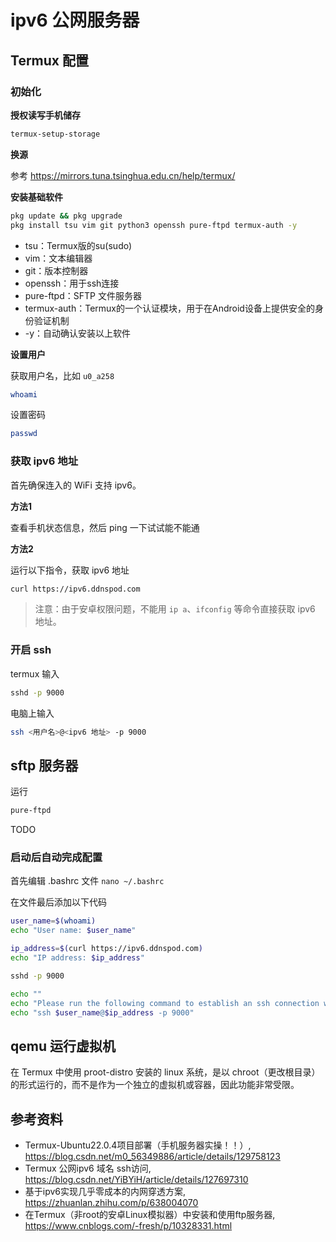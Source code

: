 # ipv6 公网服务器

## Termux 配置

### 初始化

**授权读写手机储存**

```bash
termux-setup-storage
```

**换源**

参考 https://mirrors.tuna.tsinghua.edu.cn/help/termux/

**安装基础软件**

```bash
pkg update && pkg upgrade
pkg install tsu vim git python3 openssh pure-ftpd termux-auth -y
```

- tsu：Termux版的su(sudo)
- vim：文本编辑器
- git：版本控制器
- openssh：用于ssh连接
- pure-ftpd：SFTP 文件服务器
- termux-auth：Termux的一个认证模块，用于在Android设备上提供安全的身份验证机制
- -y：自动确认安装以上软件

**设置用户**

获取用户名，比如 `u0_a258`

```bash
whoami
```

设置密码

```bash
passwd
```

### 获取 ipv6 地址

首先确保连入的 WiFi 支持 ipv6。

**方法1**

查看手机状态信息，然后 ping 一下试试能不能通

**方法2**

运行以下指令，获取 ipv6 地址

```bash
curl https://ipv6.ddnspod.com
```

> 注意：由于安卓权限问题，不能用 `ip a`、`ifconfig` 等命令直接获取 ipv6 地址。

### 开启 ssh

termux 输入

```bash
sshd -p 9000
```

电脑上输入

```bash
ssh <用户名>@<ipv6 地址> -p 9000
```

## sftp 服务器

运行

```bash
pure-ftpd
```
TODO


### 启动后自动完成配置

首先编辑 .bashrc 文件 `nano ~/.bashrc`

在文件最后添加以下代码

```bash
user_name=$(whoami)  
echo "User name: $user_name"

ip_address=$(curl https://ipv6.ddnspod.com)  
echo "IP address: $ip_address"

sshd -p 9000

echo ""
echo "Please run the following command to establish an ssh connection with Termux:"
echo "ssh $user_name@$ip_address -p 9000"
```


<!-- 
## 安装 Ubuntu

这里建议打开手机代理

```bash
pkg install proot-distro  # 安装 proot-districto
proot-distro list  # 查看可安装的系统
proot-distro install ubuntu  # 安装 Ubuntu
proot-distro login ubuntu # 登录 Ubuntu
```

查看 Ubuntu 版本信息 `cat /etc/issue`

**设置用户**

获取用户名，一般为 `root`

```bash
whoami
```

设置密码

```bash
passwd
```

**ssh**

```bash
apt install openssh-server
```

## 安装 Debian

这里建议打开手机代理

```bash
pkg install proot-distro
proot-distro list
proot-distro install debian
proot-distro login debian
```

查看 debian 版本信息 `cat /etc/issue`

**设置用户**

获取用户名，一般为 `root`

```bash
whoami
```

设置密码

```bash
passwd
```

**安装 ssh**

```bash
apt install openssh-server
```

启动 

```bash
service ssh start
/usr/sbin/sshd -p 8025
```

 -->


## qemu 运行虚拟机

在 Termux 中使用 proot-distro 安装的 linux 系统，是以 chroot（更改根目录）的形式运行的，而不是作为一个独立的虚拟机或容器，因此功能非常受限。


## 参考资料

- Termux-Ubuntu22.0.4项目部署（手机服务器实操！！）, https://blog.csdn.net/m0_56349886/article/details/129758123
- Termux 公网ipv6 域名 ssh访问, https://blog.csdn.net/YiBYiH/article/details/127697310
- 基于ipv6实现几乎零成本的内网穿透方案, https://zhuanlan.zhihu.com/p/638004070
- 在Termux（非root的安卓Linux模拟器）中安装和使用ftp服务器, https://www.cnblogs.com/-fresh/p/10328331.html